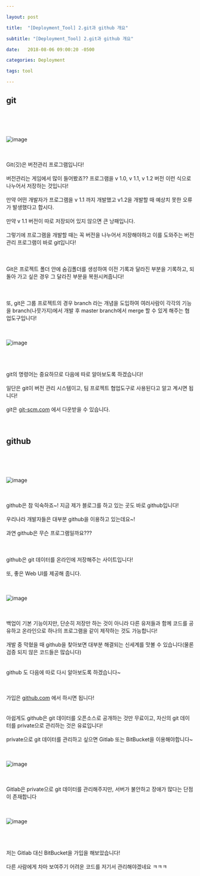 ```yaml
---

layout: post

title:  "[Deployment_Tool] 2.git과 github 개요"

subtitle: "[Deployment_Tool] 2.git과 github 개요"

date:   2018-08-06 09:00:20 -0500

categories: Deployment

tags: tool

---
```


## git

<br>
<br>
<br>

![image](/image/Tool_image/tool_image_04.png)

<br>
<br>
Git(깃)은 버전관리 프로그램입니다!
<br>
<br>
버전관리는 게임에서 많이 들어봤죠?? 프로그램을 v 1.0, v 1.1, v 1.2 버전 이런 식으로 나누어서 저장하는 것입니다!
<br>
<br>
만약 어떤 개발자가 프로그램을 v 1.1 까지 개발했고 v1.2을 개발할 때 예상치 못한 오류가 발생했다고 합시다.
<br>
<br>
만약 v 1.1 버전이 따로 저장되어 있지 않으면 큰 낭패입니다.
<br>
<br>
그렇기에 프로그램을 개발할 때는 꼭 버전을 나누어서 저장해야하고 이를 도와주는 버전 관리 프로그램이 바로 git입니다!
<br>
<br>
<br>
<br>
Git은 프로젝트 폴더 안에 숨김폴더를 생성하여 이전 기록과 달라진 부분을 기록하고, 되돌아 가고 싶은 경우 그 달라진 부분을 복원시켜줍니다!
<br>
<br>
<br>
<br>
또, git은 그룹 프로젝트의 경우 branch 라는 개념을 도입하여 여러사람이 각각의 기능을 branch(나뭇가지)에서 개발 후 master branch에서 merge 할 수 있게 해주는 협업도구입니다!
<br>
<br>
<br>

![image](/image/Tool_image/tool_image_08.png)

<br>
<br>
<br>
git의 명령어는 중요하므로 다음에 따로 알아보도록 하겠습니다!
<br>
<br>
일단은 git이 버전 관리 시스템이고, 팀 프로젝트 협업도구로 사용된다고 알고 계시면 됩니다!
<br>
<br>
git은 <a href="https://git-scm.com/">git-scm.com</a> 에서 다운받을 수 있습니다.
<br>
<br>
<br>


## github

<br>
<br>
<br>

![image](/image/Tool_image/tool_image_03.png)

<br>
<br>
github은 참 익숙하죠~! 지금 제가 블로그를 하고 있는 곳도 바로 github입니다!
<br>
<br>
우리나라 개발자들은 대부분 github을 이용하고 있는데요~!
<br>
<br>
과연 github은 무슨 프로그램일까요???
<br>
<br>
<br>
<br>
github은 git 데이터를 온라인에 저장해주는 사이트입니다!
<br>
<br>
또, 좋은 Web UI를 제공해 줍니다.
<br>
<br>
<br>

![image](/image/Tool_image/tool_image_05.png)

<br>
<br>
백업이 기본 기능이지만, 단순히 저장만 하는 것이 아니라 다른 유저들과 함께 코드를 공유하고 온라인으로 하나의 프로그램을 같이 제작하는 것도 가능합니다!
<br>
<br>
개발 중 막혔을 때 github을 찾아보면 대부분 해결되는 신세계를 맛볼 수 있습니다(물론 검증 되지 않은 코드들은 많습니다)
<br>
<br>
<br>
github 도 다음에 따로 다시 알아보도록 하겠습니다~
<br>
<br>
<br>

가입은 <a href="https://github.com/">github.com</a> 에서 하시면 됩니다!
<br>
<br>
<br>
아쉽게도 github은 git 데이터를 오픈소스로 공개하는 것만 무료이고, 자신의 git 데이터를 private으로 관리하는 것은 유료입니다!
<br>
<br>
private으로 git 데이터를 관리하고 싶으면 Gitlab 또는 BitBucket을 이용해야합니다~
<br>
<br>
<br>

![image](/image/Tool_image/tool_image_06.png)

<br>
<br>
Gitlab은 private으로 git 데이터를 관리해주지만, 서버가 불안하고 장애가 많다는 단점이 존재합니다

<br>
<br>
<br>

![image](/image/Tool_image/tool_image_07.png)

<br>
<br>
<br>
저는 Gitlab 대신 BitBucket을 가입을 해보았습니다!
<br>
<br>
다른 사람에게 차마 보여주기 어려운 코드를 저기서 관리해야겠네요 ㅋㅋㅋ

